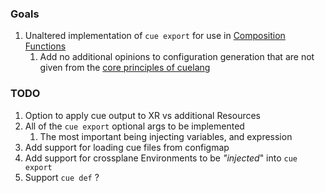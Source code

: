 ### Goals

1. Unaltered implementation of `cue export` for use in [Composition Functions](https://docs.crossplane.io/latest/concepts/composition-functions/)
   1. Add no additional opinions to configuration generation that are not given from the [core principles of cuelang](https://cuelang.org/docs/about/#philosophy-and-principles)

### TODO

1. Option to apply cue output to XR vs additional Resources
1. All of the `cue export` optional args to be implemented
   1. The most important being injecting variables, and expression
1. Add support for loading cue files from configmap
1. Add support for crossplane Environments to be _"injected_" into `cue export`
1. Support `cue def` ?